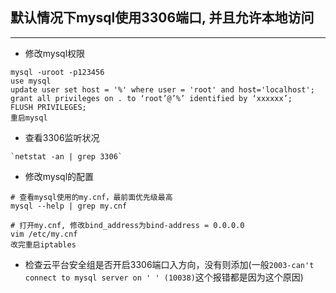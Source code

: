 ## 默认情况下mysql使用3306端口, 并且允许本地访问

--- 

  - 修改mysql权限
  
```shell
mysql -uroot -p123456
use mysql
update user set host = '%' where user = 'root' and host='localhost';
grant all privileges on . to ‘root’@’%’ identified by ‘xxxxxx’; 
FLUSH PRIVILEGES;
重启mysql
```

  - 查看3306监听状况
  
```shell
`netstat -an | grep 3306` 
```
  - 修改mysql的配置
  
```shell
# 查看mysql使用的my.cnf，最前面优先级最高
mysql --help | grep my.cnf

# 打开my.cnf, 修改bind_address为bind-address = 0.0.0.0
vim /etc/my.cnf
改完重启iptables
```

  - 检查云平台安全组是否开启3306端口入方向，没有则添加(一般`2003-can't connect to mysql server on ' ' (10038)`这个报错都是因为这个原因)
